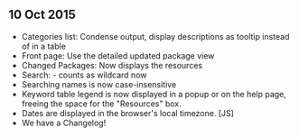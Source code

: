 ## 10 Oct 2015

* Categories list: Condense output, display descriptions as tooltip instead of in a table
* Front page: Use the detailed updated package view
* Changed Packages: Now displays the resources
* Search: - counts as wildcard now
* Searching names is now case-insensitive
* Keyword table legend is now displayed in a popup or on the help page, freeing the space for the "Resources" box.
* Dates are displayed in the browser's local timezone. [JS]
* We have a Changelog!

